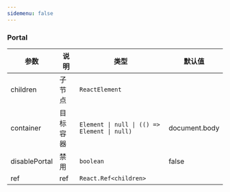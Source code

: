 ```yaml
---
sidemenu: false
---
```


### Portal


| 参数	|说明	|类型	|默认值
| --- | --- | --- | ---
| children | 子节点 | `ReactElement` |
| container | 目标容器 | `Element \| null \| (() => Element \| null)` | document.body
| disablePortal | 禁用 | `boolean` | false
| ref | ref | `React.Ref<children>` |
